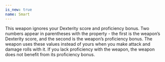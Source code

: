 ```yaml
---
is_new: true
name: Smart
---
```

This weapon ignores your Dexterity score and proficiency bonus. Two numbers appear in parentheses with the property - the first is the weapon’s Dexterity score, and the second is the weapon’s proficiency bonus. The weapon uses these values instead of yours when you make attack and damage rolls with it. If you lack proficiency with the weapon, the weapon does not benefit from its proficiency bonus. 